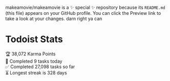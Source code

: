 makeamovie/makeamovie is a ✨ special ✨ repository because its `README.md` (this file) appears on your GitHub profile.
You can click the Preview link to take a look at your changes. darn right ya can

# Todoist Stats

<!-- TODO-IST:START -->
🏆  38,072 Karma Points           
🌸  Completed 9 tasks today           
✅  Completed 27,098 tasks so far           
⏳  Longest streak is 328 days
<!-- TODO-IST:END -->